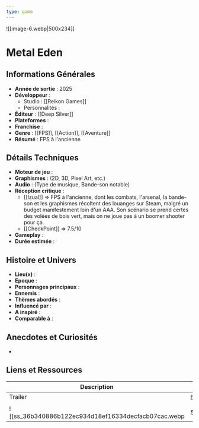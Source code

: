 ```yaml
---
type: game
---
```

![[image-6.webp|500x234]]
# Metal Eden

## Informations Générales

- **Année de sortie** : 2025
- **Développeur** : 
	- Studio : [[Reikon Games]]
	- Personnalités : 
- **Éditeur** : [[Deep Silver]]
- **Plateformes** : 
- **Franchise** : 
- **Genre** : [[FPS]], [[Action]], [[Aventure]]
- **Résumé** : FPS à l'ancienne

## Détails Techniques
- **Moteur de jeu** : 
- **Graphismes** : (2D, 3D, Pixel Art, etc.)
- **Audio** : (Type de musique, Bande-son notable)
- **Réception critique** :
	- [[Izual]] => FPS à l'ancienne, dont les combats, l'arsenal, la bande-son et les graphismes récoltent des louanges sur Steam, malgré un budget manifestement loin d'un AAA. Son scénario se prend certes des volées de bois vert, mais on ne joue pas à un boomer shooter pour ça.
	- [[CheckPoint]] => 7.5/10
- **Gameplay** :
- **Durée estimée** : 

## Histoire et Univers
- **Lieu(x)** : 
- **Epoque** : 
- **Personnages principaux** : 
- **Ennemis** :
- **Thèmes abordés** : 
- **Influencé par** :
- **A inspiré** : 
- **Comparable à** :
## Anecdotes et Curiosités
- 
## Liens et Ressources

| Description | URL                          |
| ----------- | ---------------------------- |
| Trailer     | https://youtu.be/LziEjesZW84 |
|             |                              |
![[ss_36b340886b122ec934d18ef16334decfacb07cac.webp|500x282]]